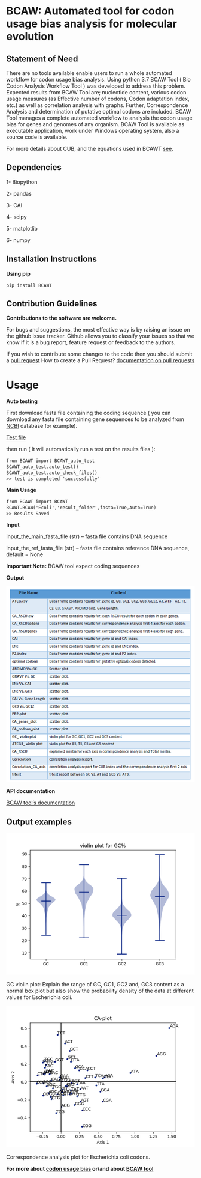 # BCAW: Automated tool for codon usage bias analysis for molecular evolution

## Statement of Need

There are no tools available enable users to run a whole automated workflow for codon usage bias analysis. Using python 3.7 BCAW Tool ( Bio Codon Analysis Workflow Tool ) was developed to address this problem.
Expected results from BCAW Tool are; nucleotide content, various codon usage measures (as Effective number of codons, Codon adaptation index, etc.) as well as correlation analysis with graphs. Further, Correspondence Analysis and determination of putative optimal codons are included.
BCAW Tool manages a complete automated workflow to analysis the codon usage bias for genes and genomes of any organism. BCAW Tool is available as executable application, work under Windows operating system, also a source code is available.

For more details about CUB, and the equations used in BCAWT [see](https://github.com/AliYoussef96/BCAW-Tool/blob/master/Introduction%20to%20codon%20usage%20bias.pdf).


## Dependencies

1- Biopython

2- pandas

3- CAI

4- scipy

5- matplotlib

6- numpy

## Installation Instructions


**Using pip**

```
pip install BCAWT
```

## Contribution Guidelines

**Contributions to the software are welcome.**

For bugs and suggestions, the most effective way is by raising an issue on the github issue tracker. 
Github allows you to classify your issues so that we know if it is a bug report, feature request or feedback to the authors.

If you wish to contribute some changes to the code then you should submit a [pull request](https://github.com/AliYoussef96/BCAW-Tool/pulls)
How to create a Pull Request? [documentation on pull requests](https://help.github.com/en/articles/about-pull-requests)

Usage
=====

**Auto testing**

First download fasta file containing the coding sequence ( you can download any fasta file containing gene sequences to be analyzed from [NCBI](https://www.ncbi.nlm.nih.gov/) database for example).

[Test file](https://github.com/AliYoussef96/BCAWTool/blob/master/Ecoli.fasta)

then run ( It will automatically run a test on the results files ):

```
from BCAWT import BCAWT_auto_test
BCAWT_auto_test.auto_test()
BCAWT_auto_test.auto_check_files()
>> test is completed 'successfully'
```

**Main Usage**

```
from BCAWT import BCAWT
BCAWT.BCAW('Ecoli','result_folder',fasta=True,Auto=True)
>> Results Saved
```
**Input**

input_the_main_fasta_file (str) – fasta file contains DNA sequence 

input_the_ref_fasta_file (str) – fasta file contains reference DNA sequence, default = None

**Important Note:** BCAW tool expect coding sequences

**Output**

![Table 1: Expected Output files](https://github.com/AliYoussef96/BCAW-Tool/blob/master/Table.png)

**API documentation**

[BCAW tool’s documentation](https://bcaw-tools-documentation.readthedocs.io/en/latest/index.html)

## Output examples

![GC violin plot: Output examples](https://github.com/AliYoussef96/BCAW-Tool/blob/master/Escherichia%20coli%20str.%20K-12%20substr.%20MG1655.fasta_GC%20violin%20plot.png)

GC violin plot: Explain the range of GC, GC1, GC2 and, GC3 content as a normal box plot but also show the probability density of the data at different values for Escherichia coli.

![Correspondence analysis: Output examples](https://github.com/AliYoussef96/BCAW-Tool/blob/master/Escherichia%20coli%20str.%20K-12%20substr.%20MG1655.fasta_CA_RSCU_CA_codos_plot.png)

Correspondence analysis plot for Escherichia coli codons.

**For more about [codon usage bias](https://github.com/AliYoussef96/BCAW-Tool/blob/master/Introduction%20to%20codon%20usage%20bias.pdf) or/and about [BCAW tool](https://bcaw-tools-documentation.readthedocs.io/en/latest/index.html)**
